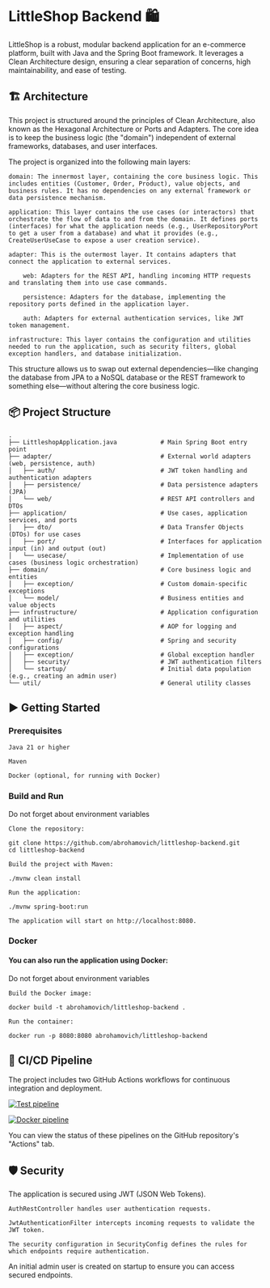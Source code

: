 # LittleShop Backend 🛍️

LittleShop is a robust, modular backend application for an e-commerce platform, built with Java and the Spring Boot framework. It leverages a Clean Architecture design, ensuring a clear separation of concerns, high maintainability, and ease of testing.
## 🏗️ Architecture

This project is structured around the principles of Clean Architecture, also known as the Hexagonal Architecture or Ports and Adapters.  The core idea is to keep the business logic (the "domain") independent of external frameworks, databases, and user interfaces.

The project is organized into the following main layers:

    domain: The innermost layer, containing the core business logic. This includes entities (Customer, Order, Product), value objects, and business rules. It has no dependencies on any external framework or data persistence mechanism.

    application: This layer contains the use cases (or interactors) that orchestrate the flow of data to and from the domain. It defines ports (interfaces) for what the application needs (e.g., UserRepositoryPort to get a user from a database) and what it provides (e.g., CreateUserUseCase to expose a user creation service).

    adapter: This is the outermost layer. It contains adapters that connect the application to external services.

        web: Adapters for the REST API, handling incoming HTTP requests and translating them into use case commands.

        persistence: Adapters for the database, implementing the repository ports defined in the application layer.

        auth: Adapters for external authentication services, like JWT token management.

    infrastructure: This layer contains the configuration and utilities needed to run the application, such as security filters, global exception handlers, and database initialization.

This structure allows us to swap out external dependencies—like changing the database from JPA to a NoSQL database or the REST framework to something else—without altering the core business logic.

## 📦 Project Structure

```
.
├── LittleshopApplication.java            # Main Spring Boot entry point
├── adapter/                              # External world adapters (web, persistence, auth)
│   ├── auth/                             # JWT token handling and authentication adapters
│   ├── persistence/                      # Data persistence adapters (JPA)
│   └── web/                              # REST API controllers and DTOs
├── application/                          # Use cases, application services, and ports
│   ├── dto/                              # Data Transfer Objects (DTOs) for use cases
│   ├── port/                             # Interfaces for application input (in) and output (out)
│   └── usecase/                          # Implementation of use cases (business logic orchestration)
├── domain/                               # Core business logic and entities
│   ├── exception/                        # Custom domain-specific exceptions
│   └── model/                            # Business entities and value objects
├── infrustructure/                       # Application configuration and utilities
│   ├── aspect/                           # AOP for logging and exception handling
│   ├── config/                           # Spring and security configurations
│   ├── exception/                        # Global exception handler
│   ├── security/                         # JWT authentication filters
│   └── startup/                          # Initial data population (e.g., creating an admin user)
└── util/                                 # General utility classes
```

## ▶️ Getting Started
### Prerequisites

    Java 21 or higher

    Maven

    Docker (optional, for running with Docker)

### Build and Run

Do not forget about environment variables

    Clone the repository:

    git clone https://github.com/abrohamovich/littleshop-backend.git
    cd littleshop-backend

    Build the project with Maven:

    ./mvnw clean install

    Run the application:

    ./mvnw spring-boot:run

    The application will start on http://localhost:8080.

### Docker

#### You can also run the application using Docker:

Do not forget about environment variables

    Build the Docker image:

    docker build -t abrohamovich/littleshop-backend .

    Run the container:

    docker run -p 8080:8080 abrohamovich/littleshop-backend

## 🚀 CI/CD Pipeline

The project includes two GitHub Actions workflows for continuous integration and deployment.

[![Test pipeline](https://github.com/abrohamovich/littleshop/actions/workflows/test-pipeline.yml/badge.svg)](https://github.com/abrohamovich/littleshop/actions/workflows/test-pipeline.yml)

[![Docker pipeline](https://github.com/abrohamovich/littleshop/actions/workflows/docker-publish.yml/badge.svg)](https://github.com/abrohamovich/littleshop/actions/workflows/docker-publish.yml)

You can view the status of these pipelines on the GitHub repository's "Actions" tab.
## 🛡️ Security

The application is secured using JWT (JSON Web Tokens).

    AuthRestController handles user authentication requests.

    JwtAuthenticationFilter intercepts incoming requests to validate the JWT token.

    The security configuration in SecurityConfig defines the rules for which endpoints require authentication.

An initial admin user is created on startup to ensure you can access secured endpoints.